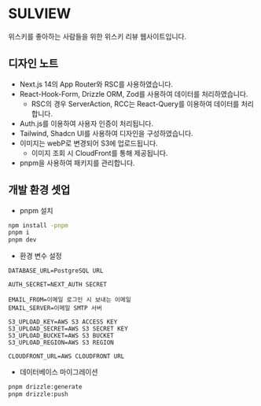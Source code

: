 # SULVIEW

위스키를 좋아하는 사람들을 위한 위스키 리뷰 웹사이트입니다.

## 디자인 노트

- Next.js 14의 App Router와 RSC를 사용하였습니다.
- React-Hook-Form, Drizzle ORM, Zod를 사용하여 데이터를 처리하였습니다.
  - RSC의 경우 ServerAction, RCC는 React-Query를 이용하여 데이터를 처리합니다.
- Auth.js를 이용하여 사용자 인증이 처리됩니다.
- Tailwind, Shadcn UI를 사용하여 디자인을 구성하였습니다.
- 이미지는 webP로 변경되어 S3에 업로드됩니다.
  - 이미지 조회 시 CloudFront를 통해 제공됩니다.
- pnpm을 사용하여 패키지를 관리합니다.

## 개발 환경 셋업

- pnpm 설치

```bash
npm install -pnpm
pnpm i
pnpm dev
```

- 환경 변수 설정

```dotenv
DATABASE_URL=PostgreSQL URL

AUTH_SECRET=NEXT_AUTH SECRET

EMAIL_FROM=이메일 로그인 시 보내는 이메일
EMAIL_SERVER=이메일 SMTP 서버

S3_UPLOAD_KEY=AWS S3 ACCESS KEY
S3_UPLOAD_SECRET=AWS S3 SECRET KEY
S3_UPLOAD_BUCKET=AWS S3 BUCKET
S3_UPLOAD_REGION=AWS S3 REGION

CLOUDFRONT_URL=AWS CLOUDFRONT URL
```

- 데이터베이스 마이그레이션

```bash
pnpm drizzle:generate
pnpm drizzle:push
```
